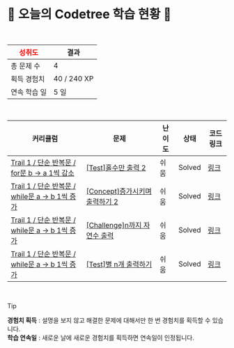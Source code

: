 # 🌲 오늘의 Codetree 학습 현황 🌲

<br />

| <span style="color:red;display:block;text-align:center;"> **성취도**</span> | 결과 |
|---|---|
| 총 문제 수 | 4 |
| 획득 경험치 | 40 / 240 XP |
| 연속 학습 일 | 5 일 |

<br />

|커리큘럼|문제|난이도|상태|코드 링크|
|---|---|---|---|---|
|[Trail 1 / 단순 반복문 / for문 b → a 1씩 감소](https://https://en.codetree.ai/trail-info/novice-low/)|[[Test]홀수만 출력 2](https://https://en.codetree.ai/trails/complete/curated-cards/test-output-only-odd-2/)|쉬움|Solved|[링크](https://github.com/sh694090/baekjoonSeoli/blob/main/250113/%ED%99%80%EC%88%98%EB%A7%8C%20%EC%B6%9C%EB%A0%A5%202/output-only-odd-2.py)|
|[Trail 1 / 단순 반복문 / while문 a → b 1씩 증가](https://https://en.codetree.ai/trail-info/novice-low/)|[[Concept]증가시키며 출력하기 2](https://https://en.codetree.ai/trails/complete/curated-cards/intro-increase-and-print-2/)|쉬움|Solved|[링크](https://github.com/sh694090/baekjoonSeoli/blob/main/250113/%EC%A6%9D%EA%B0%80%EC%8B%9C%ED%82%A4%EB%A9%B0%20%EC%B6%9C%EB%A0%A5%ED%95%98%EA%B8%B0%202/increase-and-print-2.py)|
|[Trail 1 / 단순 반복문 / while문 a → b 1씩 증가](https://https://en.codetree.ai/trail-info/novice-low/)|[[Challenge]n까지 자연수 출력](https://https://en.codetree.ai/trails/complete/curated-cards/challenge-print-1-to-n/)|쉬움|Solved|[링크](https://github.com/sh694090/baekjoonSeoli/blob/main/250113/n%EA%B9%8C%EC%A7%80%20%EC%9E%90%EC%97%B0%EC%88%98%20%EC%B6%9C%EB%A0%A5/print-1-to-n.py)|
|[Trail 1 / 단순 반복문 / while문 a → b 1씩 증가](https://https://en.codetree.ai/trail-info/novice-low/)|[[Test]별 n개 출력하기](https://https://en.codetree.ai/trails/complete/curated-cards/test-print-n-stars/)|쉬움|Solved|[링크](https://github.com/sh694090/baekjoonSeoli/blob/main/250113/%EB%B3%84%20n%EA%B0%9C%20%EC%B6%9C%EB%A0%A5%ED%95%98%EA%B8%B0/print-n-stars.py)|


<br />

> [!TIP]
> **경험치 획득** : 설명을 보지 않고 해결한 문제에 대해서만 한 번 경험치를 획득할 수 있습니다.  
> **학습 연속일** : 새로운 날에 새로운 경험치를 획득하면 연속일이 인정됩니다.

